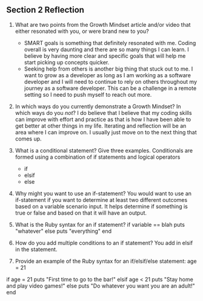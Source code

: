 ## Section 2 Reflection

1. What are two points from the Growth Mindset article and/or video that either resonated with you, or were brand new to you?
    - SMART goals is something that definitely resonated with me. Coding overall is very daunting and there are so many things I can learn. I believe by having more clear and specific goals that will help me start picking up concepts quicker.
    - Seeking help from others is another big thing that stuck out to me. I want to grow as a developer as long as I am working as a software developer and I will need to continue to rely on others throughout my journey as a software developer. This can be a challenge in a remote setting so I need to push myself to reach out more.

2. In which ways do you currently demonstrate a Growth Mindset? In which ways do you _not_?
  I do believe that I believe that my coding skills can improve with effort and practice as that is how I have been able to get better at other things in my life.
  Iterating and reflection will be an area where I can improve on. I usually just move on to the next thing that comes up.

3. What is a conditional statement? Give three examples.
  Conditionals are formed using a combination of if statements and logical operators
      - if
      - elsif
      - else

4. Why might you want to use an if-statement?
  You would want to use an if-statement if you want to determine at least two different outcomes based on a variable scenario input. It helps determine if something is true or false and based on that it will have an output.

5. What is the Ruby syntax for an if statement?
  if variable == blah
    puts "whatever"
  else
    puts "everything"
  end  

6. How do you add multiple conditions to an if statement?
  You add in elsif in the statement.

7. Provide an example of the Ruby syntax for an if/elsif/else statement:
  age = 21

  if age = 21
    puts "First time to go to the bar!"
  elsif age < 21
    puts "Stay home and play video games!"
  else
    puts "Do whatever you want you are an adult!"
  end  
